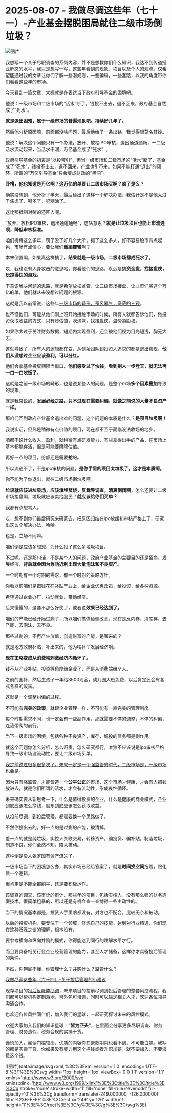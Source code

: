 # 2025-08-07 - 我做尽调这些年（七十一）-产业基金摆脱困局就往二级市场倒垃圾？

![图片](https://mmbiz.qpic.cn/mmbiz_jpg/JTrAVGgvYRFIB9ibjXKPK9ibF6KkjBx9LnnyUPOfa2y2gpYVb1KC1FHx0ofYtKuUGCqool53Q1gES8vpacyibnZRg/640?wx_fmt=jpeg&from=appmsg&tp=webp&wxfrom=5&wx_lazy=1)

我想写一个关于尽职调查的系列内容，并不是想教你们什么知识，我达不到传道授业解惑的水平，我只是想写一写，这些年看到的现象、项目以及个人的观点。仅希望能通过我的文章让你们了解一些潜规则，一些骗局，一些套路，以我的角度带你们看看这些年的市场。

今天看到一篇文章，大概就是在表达当下政府引导基金的困境吧。

他说：一级市场和二级市场的“活水”断了，钱投不出去，退不回来，政府基金自然成了“死水”。

**就是退出困难，属于一级市场的普遍现象吧。持续好几年了。**

然后他分析原因嘛，前面都没啥问题，最后他给了一条出路，我觉得很莫名其妙。

他说：解决这个问题只有一个办法，放开、放松IPO审核，退出通道通畅，一二级活水流动起来，当活水干涸，万亿基金成了“死水”  。

政府引导基金的初衷是“以投带引”，但当一级市场和二级市场的“活水”断了，基金成了“死水”，钱投不出去，退不回来，产业也引不来。如果不能打通“退出”的闭环，所谓的“万亿引导基金”只会变成财政的“黑洞”。

**卧槽，他也知道是万亿啊？这万亿的单要让二级市场买啊？疯了是么？**

确实没想到，他分析了半天，最后给出了这样一个解决办法，我估计是不是他太过于焦虑了，喝多了，犯糊涂了。

这比那抵制对赌的还吓人呢。

“放开、放松IPO审核，退出通道通畅”，这啥意思？**就是让垃圾项目也能上市流通呗，降低审核标准。**

咱们折腾这么多年，罚了没了好几个大所，抓了这么多人，好不容易股市有点起色，市场有点信心，要让我们**重蹈覆辙**啊？

本末倒置啊，如果真这样搞了，**结果就是一级市场，二级市场都成死水了。**

哎，我也没有人身攻击的意思哈，你看他们的思路，永远是搞**资金盘，找接盘侠，玩跑得快的游戏。**

下意识解决问题的思路，就是希望放松监管，让二级市场接盘，让韭菜们买这个万亿的单，他们就从来没想过问题的根源。

这就是我以前常说，这些年[一级市场的畸形，歪风邪气，奇葩的三观](https://mp.weixin.qq.com/s?__biz=MzUyNTI2NTY0MQ==&mid=2247489560&idx=1&sn=27f35db2e2aa1d7738800b9e87234956&scene=21#wechat_redirect)。

也不怪他们，可能从他们刚上班开始接触市场的时候，所有人就都告诉他们，做投资获取收益的方式，只有炒估值，吹泡沫，找接盘侠，溢价卖股权。

如果你太过于关注财务数据，短期内实现盈利，还会被他们视为目光短浅，胸无大志。

这就导致了，所有人的逻辑都在变，从创始团队到投资人追求的都是退出套现，**他们从没想过企业应该盈利，可以分红。**

他们会拿基金投资期限当借口，**他们感受过了快钱，看到别人一步登天，就无法再一口一口吃饭了。**

这就是之前一级市场的畸形，也是说某些人的问题，是整个市场**多个因素叠加**导致的现象。

就是我常说的，**发展必经之路，只不过现在需要纠偏，就像之前说的大量不良资产一样。**

那咱们回到政府产业基金退出难的问题，这个问题的本质是什么？**是项目垃圾啊！**

我说实话，但凡是稍微有点价值的项目，现在都不至于面临没法收场的地步。

咱都不说什么收入、盈利，就稍微有点研发能力，有些拿得出手的产品，在市场上基本都能存活，但是可能要降降估值。

再好一点的项目，份额还是需要**抢**的。

所以流通不了，不是ipo审核的问题，**是你手里的项目太垃圾了，这才是本质啊。**

你不能为了你退出，就往二级市场倒垃圾啊。

**垃圾就应该进垃圾场，应该填埋焚烧，反舞弊调查，清算倒闭啊**，怎么还要让二级市场接盘啊，垃圾就应该卖给股民？**就应该给你们买单？**

我都有点想骂人。

哎，想不到你们最后研究来研究去，把原因归结在ipo放缓和审核严格上了，研究出这么个解决办法，哈哈。

也是，立场不同嘛。

咱们倒是应该多想想，为什么投了这么多垃圾项目。

不过呢，还是那句话，不是某个人的问题，政府产业基金的主要目的还是招商，发展经济，**背后就会因为急功近利出现大量泡沫和不良资产。**

一个时期有一个时期的需求，有一个时期的策略方针。

你看以前咱们是把钱花在补贴产业上，给企业优惠政策，给投资，给各种资源。

希望通过企业办厂，拉动就业，带动经济。

后来慢慢的，这套不那么好使了，或者说**效果已经达到了。**

咱们的产能已经开始过剩了，所以咱们搞供给侧改革，现在是反内卷，清库存，去产能，去泡沫、去不良。

那些过剩的，不再产生价值，创造财富的产能，是哪来的？

就是地方政府补贴，补出来的，他为啥补？发展经济呗。

**现在策略变成从消费端刺激经济内循环了。**

钱不从产业补贴，投资等角度给企业了，而是从消费端给个人。

之前的国补，然后生孩子一年给3600现金，幼儿园大班免费，以后肯定还会有各式各样的政策。

这就是一个调整纠偏的过程。

不可能有**完美的政策**，就跟企业管理一样，不可能有一直完美的管理制度。

每个时期需求不同，也一定会有一些副作用，那就需要不停的调整，不停的纠偏，连滚带爬的前行。

当下一级市场的困境，包括各种不良资产，库存，城投的债务都是副作用。

就这个问题你怎么分析，怎么归责，怎么研究都行，唯独不应该说是ipo审核严格导致一级市场没流动性，要让二级市场买单。

[我之前说过很多很多次了，未来一定是一个强监管的时代，二级市场是，一级市场也会是。](https://mp.weixin.qq.com/s?__biz=MzUyNTI2NTY0MQ==&mid=2247489755&idx=1&sn=2ddbdd2a7e05144830a45a3372e06a7f&scene=21#wechat_redirect)

因为只有强监管，才能营造一个**公平公正**的市场，这个市场才健康，才会有人把钱放进去，就是你们所谓的活水，才会有流动性，形成良性循环。

未来确实要从新思考一下，什么是值得投资的企业，什么是健康的商业模式，企业到底应该怎么挣钱，股东到底应该怎么获取收益。

从投前尽调，到投后管理，都需要换一个思路做了。

不然你投出去的，好一点的是过剩的产能，被清掉。

差一点的就是纯垃圾，实控人关联交易，转移资产，骗投资、骗补贴，制造垃圾，制造不良，你们全然不知，陷入被动。

这种倒是没人张罗国有资产流失了。

一级市场当下的困境怎么办，其实市场已经给答案了，就是**时间换空间**拖着，跟化债一个逻辑。

但肯定是不能全都躺平，还是要积极运作。

该调查的调查，该审计的审计，那些年的项目，包括实控人，没有那么强的财务造假技术，很简单粗暴的，所以还是有机会查一查博得一些主动性的。

当下的情况基本都是，投资人手里啥都没有，对方也不配合，比较无奈和被动。

以后的投资机构，要专注于一个领域，修炼自己的技能，达到对行业精通，你们现在这种泛泛之谈的理解，根本没有。

要参考横向和纵向并购的模式，你得能达到同行的理解水平才行。

而且要具备相关行业企业经营管理的能力，甚至人才储备，这样你才具备投后管理的条件。

不然，你狗屁不懂，你管理什么？并购什么？监管什么？

[我做尽调这些年（六十四）-关于投后管理的小建议](https://mp.weixin.qq.com/s?__biz=MzUyNTI2NTY0MQ==&mid=2247490092&idx=1&sn=8485e7d6deed17f2ff9a328c7e0cd226&scene=21#wechat_redirect)

现存项目的[投后反舞弊尽调](https://mp.weixin.qq.com/s?__biz=MzUyNTI2NTY0MQ==&mid=2247489722&idx=1&sn=e6ae1a09bee91ec0ad34b4f5e6ab8636&scene=21#wechat_redirect)，未来项目的投前尽调到投后管理的整套风控流程，我们都可以帮机构定制落地，可外包可培训，同时可以输送相关人才，欢迎各位领导沟通合作。

也欢迎各位风控同仁们，加入我们的星球，一起研究探讨未来的风控模式。

欢迎大家加入我们的知识星球：**“皆为匹夫”**，在里面会分享更多尽职调查、财务管理、财务造假、税务合规的实操干货。

谨慎加入，阅读门槛较高，优质的内容你在退款期内也看不到，不可能白嫖。我写的都是实操干货，你如果没有能力用这个挣钱或者升职加薪，就不要加入，不要浪费这个钱。

![图片](data:image/svg+xml,%3C%3Fxml version='1.0' encoding='UTF-8'%3F%3E%3Csvg width='1px' height='1px' viewBox='0 0 1 1' version='1.1' xmlns='http://www.w3.org/2000/svg' xmlns:xlink='http://www.w3.org/1999/xlink'%3E%3Ctitle%3E%3C/title%3E%3Cg stroke='none' stroke-width='1' fill='none' fill-rule='evenodd' fill-opacity='0'%3E%3Cg transform='translate(-249.000000, -126.000000)' fill='%23FFFFFF'%3E%3Crect x='249' y='126' width='1' height='1'%3E%3C/rect%3E%3C/g%3E%3C/g%3E%3C/svg%3E)